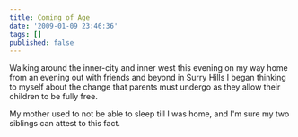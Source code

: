 ```yaml
---
title: Coming of Age
date: '2009-01-09 23:46:36'
tags: []
published: false
---
```


Walking around the inner-city and inner west this evening on my way home from an evening out with friends and beyond in Surry Hills I began thinking to myself about the change that parents must undergo as they allow their children to be fully free.

My mother used to not be able to sleep till I was home, and I'm sure my two siblings can attest to this fact.
